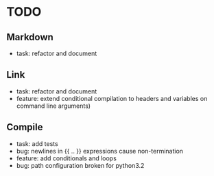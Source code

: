 TODO
====

Markdown
--------

* task: refactor and document

[Markdown Extra]: http://michelf.ca/projects/php-markdown/extra/#markdown-attr

Link
----

* task: refactor and document
* feature: extend conditional compilation to headers and variables
  on command line arguments)

Compile
-------

* task: add tests
* bug: newlines in {{ .. }} expressions cause non-termination
* feature: add conditionals and loops
* bug: path configuration broken for python3.2
